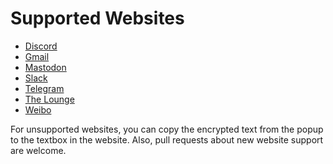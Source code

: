 # Supported Websites

- [Discord](https://discordapp.com/)
- [Gmail](https://mail.google.com/)
- [Mastodon](https://mastodon.social/)
- [Slack](https://slack.com/)
- [Telegram](https://telegram.com/)
- [The Lounge](https://thelounge.chat/)
- [Weibo](https://www.weibo.com/)

For unsupported websites, you can copy the encrypted text from the popup to the
textbox in the website. Also, pull requests about new website support are
welcome.
